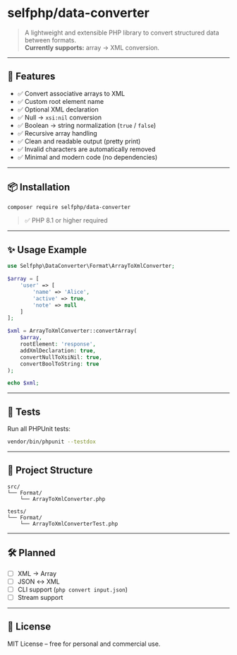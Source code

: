 # selfphp/data-converter

> A lightweight and extensible PHP library to convert structured data between formats.  
> **Currently supports:** array → XML conversion.

---

## 🚀 Features

- ✅ Convert associative arrays to XML
- ✅ Custom root element name
- ✅ Optional XML declaration
- ✅ Null → `xsi:nil` conversion
- ✅ Boolean → string normalization (`true` / `false`)
- ✅ Recursive array handling
- ✅ Clean and readable output (pretty print)
- ✅ Invalid characters are automatically removed
- ✅ Minimal and modern code (no dependencies)

---

## 📦 Installation

```bash
composer require selfphp/data-converter
```

> ✅ PHP 8.1 or higher required

---

## ✨ Usage Example

```php
use Selfphp\DataConverter\Format\ArrayToXmlConverter;

$array = [
    'user' => [
        'name' => 'Alice',
        'active' => true,
        'note' => null
    ]
];

$xml = ArrayToXmlConverter::convertArray(
    $array,
    rootElement: 'response',
    addXmlDeclaration: true,
    convertNullToXsiNil: true,
    convertBoolToString: true
);

echo $xml;
```

---

## 🧪 Tests

Run all PHPUnit tests:

```bash
vendor/bin/phpunit --testdox
```

---

## 📁 Project Structure

```
src/
└── Format/
    └── ArrayToXmlConverter.php

tests/
└── Format/
    └── ArrayToXmlConverterTest.php
```

---

## 🛠 Planned

- [ ] XML → Array
- [ ] JSON ↔ XML
- [ ] CLI support (`php convert input.json`)
- [ ] Stream support

---

## 📄 License

MIT License – free for personal and commercial use.
